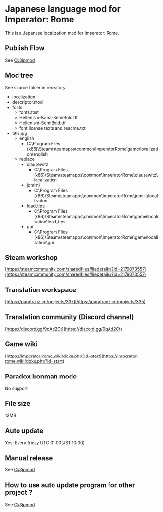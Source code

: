 # Japanese language mod for Imperator: Rome

This is a Japanese localization mod for Imperator: Rome.

## Publish Flow

See [Ck3jpmod](https://github.com/matanki-saito/Ck3JpMod)

## Mod tree

See source folder in reoisitory.

- localization
- descriptor.mod
- fonts
  - fonts.font
  - Hellenism-Kana-SemiBold.ttf
  - Hellenism-SemiBold.ttf
  - font license texts and readme.txt
- title.jpg
  - english
    - C:\Program Files (x86)\Steam\steamapps\common\ImperatorRome\game\localization\english
  - replace
    - clausewitz
      - C:\Program Files (x86)\Steam\steamapps\common\ImperatorRome\clausewitz\localization
    - jomimi
      - C:\Program Files (x86)\Steam\steamapps\common\ImperatorRome\jomini\localization
    - load_tips
      - C:\Program Files (x86)\Steam\steamapps\common\ImperatorRome\game\localization\load_tips
    - gui
      - C:\Program Files (x86)\Steam\steamapps\common\ImperatorRome\game\localization\gui

## Steam workshop

[https://steamcommunity.com/sharedfiles/filedetails/?id=2179073557](https://steamcommunity.com/sharedfiles/filedetails/?id=2179073557)

## Translation workspace

[https://paratranz.cn/projects/335](https://paratranz.cn/projects/335)

## Translation community (Discord channel)

[https://discord.gg/9qAd2Ct](https://discord.gg/9qAd2Ct)

## Game wiki

[https://imperator-rome.wiki/doku.php?id=start](https://imperator-rome.wiki/doku.php?id=start)

## Paradox Ironman mode

No support

## File size

12MB

## Auto update

Yes: Every friday UTC 01:00(JST 10:00)

## Manual release

See [Ck3jpmod](https://github.com/matanki-saito/Ck3JpMod)

## How to use auto update program for other project ?

See [Ck3jpmod](https://github.com/matanki-saito/Ck3JpMod)
